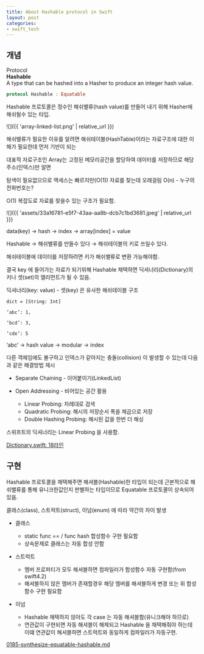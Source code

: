 ```yaml
---
title: About Hashable protocol in Swift
layout: post
categories:
- swift_tech
---
```


## 개념
Protocol    
**Hashable**    
A type that can be hashed into a Hasher to produce an integer hash value.   

```swift
protocol Hashable : Equatable
```

Hashable 프로토콜은 정수인 해쉬밸류(hash value)를 만들어 내기 위해 Hasher에 해쉬될수 있는 타입.

![]({{ 'array-linked-list.png' | relative_url }})

해쉬밸류가 필요한 이유를 알려면 해쉬테이블(HashTable)이라는 자료구조에  대한 이해가 필요한데 먼저 기반이 되는

대표적 자료구조인 Array는 고정된 메모리공간을 할당하여 데이터를 저장하므로 해당주소(인덱스)만 알면 

탐색이  필요없으므로 액세스는 빠르지만(O(1)) 자료를 찾는데 오래걸림 O(n) - 누구의 전화번호는?

O(1) 복잡도로 자료를 찾을수 있는 구조가 필요함.             


![]({{ 'assets/33a16781-e5f7-43aa-aa8b-dcb7c1bd3681.jpeg' | relative_url }})


data(key) → hash → index → array[index] = value            

Hashable → 해쉬밸류를 만들수 있다 → 해쉬테이블의 키로 쓰일수 있다.

해쉬테이블에 데이터를 저장하려면 키가 해쉬밸류로 변환 가능해야함.

결국 key 에 들어가는 자료가 되기위해 Hashable 채택하면 딕셔너리(Dictionary)의 키나 셋(set)의 엘리먼트가 될 수 있음.

딕셔너리(key: value) - 셋(key) 은 유사한 해쉬테이블 구조

```
dict = [String: Int] 

‘abc’: 1,

‘bcd’: 3,

‘cde’: 5
```


‘abc’ → hash value → modular → index

다른 객체임에도 불구하고 인덱스가 같아지는 충돌(collision) 이 발생할 수 있는데  다음과 같은 해결방법 제시


* Separate Chaining - 이어붙이기(LinkedList)

* Open Addressing - 비어있는 공간 활용

	* Linear Probing: 차례대로 검색
	* Quadratic Probing: 해시의 저장순서 폭을 제곱으로 저장
	* Double Hashing Probing: 해시된 값을 한번 더 해싱

스위프트의 딕셔너리는 Linear Probing 을 사용함.

[Dictionary.swift: 18라인](https://github.com/apple/swift/blob/main/stdlib/public/core/Dictionary.swift )



         

## 구현

Hashable 프로토콜을 채택해주면 해셔블(Hashable)한 타입이 되는데 근본적으로 해쉬밸류를 통해 유니크한값인지
판별하는 타입이므로 Equatable 프로토콜이 상속되어 있음.

클래스(class), 스트럭트(struct), 이넘(enum) 에 따라 약간의 차이 발생

* 클래스
	* static func == / func hash 합성함수 구현 필요함
	* 상속문제로 클래스는 자동 합성 안함

* 스트럭트
	* 멤버 프로퍼티가 모두 해셔블하면 컴파일러가 합성함수 자동 구현함(from swift4.2)
	* 해셔블하지 않은 멤버가 존재할경우 해당 멤버를 해셔블하게 변경 또는 위 합성함수 구현 필요함

* 이넘
	* Hashable 채택하지 않아도 각 case 는 자동 해셔블함(유니크해야 하므로)
	* 연관값이 구현되면 자동 해셔블이 해제되고 Hashable 을 채택해줘야 하는데 이떄 연관값이 해셔블하면 스트럭트와 동일하게
	   컴파일러가 자동구현.

[0185-synthesize-equatable-hashable.md](https://github.com/apple/swift-evolution/blob/master/proposals/0185-synthesize-equatable-hashable.md)
